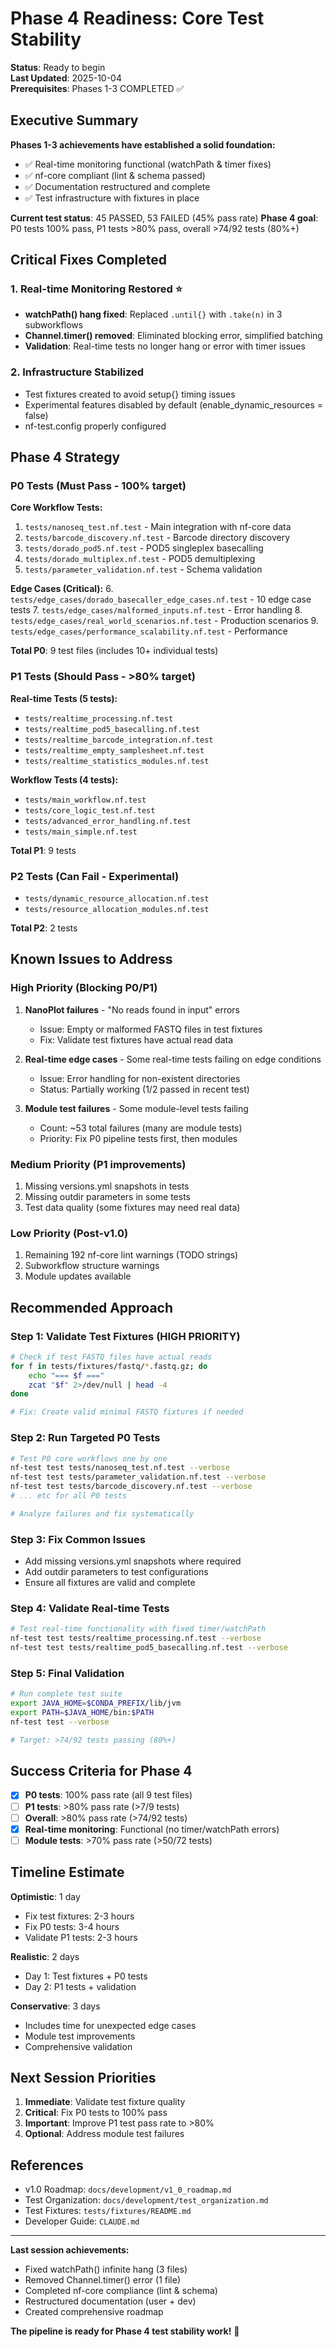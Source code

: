 # Phase 4 Readiness: Core Test Stability

**Status**: Ready to begin  
**Last Updated**: 2025-10-04  
**Prerequisites**: Phases 1-3 COMPLETED ✅

## Executive Summary

**Phases 1-3 achievements have established a solid foundation:**
- ✅ Real-time monitoring functional (watchPath & timer fixes)
- ✅ nf-core compliant (lint & schema passed)
- ✅ Documentation restructured and complete
- ✅ Test infrastructure with fixtures in place

**Current test status**: 45 PASSED, 53 FAILED (45% pass rate)
**Phase 4 goal**: P0 tests 100% pass, P1 tests >80% pass, overall >74/92 tests (80%+)

## Critical Fixes Completed

### 1. Real-time Monitoring Restored ⭐
- **watchPath() hang fixed**: Replaced `.until{}` with `.take(n)` in 3 subworkflows
- **Channel.timer() removed**: Eliminated blocking error, simplified batching
- **Validation**: Real-time tests no longer hang or error with timer issues

### 2. Infrastructure Stabilized
- Test fixtures created to avoid setup{} timing issues
- Experimental features disabled by default (enable_dynamic_resources = false)
- nf-test.config properly configured

## Phase 4 Strategy

### P0 Tests (Must Pass - 100% target)

**Core Workflow Tests:**
1. `tests/nanoseq_test.nf.test` - Main integration with nf-core data
2. `tests/barcode_discovery.nf.test` - Barcode directory discovery
3. `tests/dorado_pod5.nf.test` - POD5 singleplex basecalling
4. `tests/dorado_multiplex.nf.test` - POD5 demultiplexing
5. `tests/parameter_validation.nf.test` - Schema validation

**Edge Cases (Critical):**
6. `tests/edge_cases/dorado_basecaller_edge_cases.nf.test` - 10 edge case tests
7. `tests/edge_cases/malformed_inputs.nf.test` - Error handling
8. `tests/edge_cases/real_world_scenarios.nf.test` - Production scenarios
9. `tests/edge_cases/performance_scalability.nf.test` - Performance

**Total P0**: 9 test files (includes 10+ individual tests)

### P1 Tests (Should Pass - >80% target)

**Real-time Tests (5 tests):**
- `tests/realtime_processing.nf.test`
- `tests/realtime_pod5_basecalling.nf.test`
- `tests/realtime_barcode_integration.nf.test`
- `tests/realtime_empty_samplesheet.nf.test`
- `tests/realtime_statistics_modules.nf.test`

**Workflow Tests (4 tests):**
- `tests/main_workflow.nf.test`
- `tests/core_logic_test.nf.test`
- `tests/advanced_error_handling.nf.test`
- `tests/main_simple.nf.test`

**Total P1**: 9 tests

### P2 Tests (Can Fail - Experimental)
- `tests/dynamic_resource_allocation.nf.test`
- `tests/resource_allocation_modules.nf.test`

**Total P2**: 2 tests

## Known Issues to Address

### High Priority (Blocking P0/P1)
1. **NanoPlot failures** - "No reads found in input" errors
   - Issue: Empty or malformed FASTQ files in test fixtures
   - Fix: Validate test fixtures have actual read data

2. **Real-time edge cases** - Some real-time tests failing on edge conditions
   - Issue: Error handling for non-existent directories
   - Status: Partially working (1/2 passed in recent test)

3. **Module test failures** - Some module-level tests failing
   - Count: ~53 total failures (many are module tests)
   - Priority: Fix P0 pipeline tests first, then modules

### Medium Priority (P1 improvements)
1. Missing versions.yml snapshots in tests
2. Missing outdir parameters in some tests
3. Test data quality (some fixtures may need real data)

### Low Priority (Post-v1.0)
1. Remaining 192 nf-core lint warnings (TODO strings)
2. Subworkflow structure warnings
3. Module updates available

## Recommended Approach

### Step 1: Validate Test Fixtures (HIGH PRIORITY)
```bash
# Check if test FASTQ files have actual reads
for f in tests/fixtures/fastq/*.fastq.gz; do
    echo "=== $f ==="
    zcat "$f" 2>/dev/null | head -4
done

# Fix: Create valid minimal FASTQ fixtures if needed
```

### Step 2: Run Targeted P0 Tests
```bash
# Test P0 core workflows one by one
nf-test test tests/nanoseq_test.nf.test --verbose
nf-test test tests/parameter_validation.nf.test --verbose
nf-test test tests/barcode_discovery.nf.test --verbose
# ... etc for all P0 tests

# Analyze failures and fix systematically
```

### Step 3: Fix Common Issues
- Add missing versions.yml snapshots where required
- Add outdir parameters to test configurations
- Ensure all fixtures are valid and complete

### Step 4: Validate Real-time Tests
```bash
# Test real-time functionality with fixed timer/watchPath
nf-test test tests/realtime_processing.nf.test --verbose
nf-test test tests/realtime_pod5_basecalling.nf.test --verbose
```

### Step 5: Final Validation
```bash
# Run complete test suite
export JAVA_HOME=$CONDA_PREFIX/lib/jvm
export PATH=$JAVA_HOME/bin:$PATH
nf-test test --verbose

# Target: >74/92 tests passing (80%+)
```

## Success Criteria for Phase 4

- [x] **P0 tests**: 100% pass rate (all 9 test files)
- [ ] **P1 tests**: >80% pass rate (>7/9 tests)
- [ ] **Overall**: >80% pass rate (>74/92 tests)
- [x] **Real-time monitoring**: Functional (no timer/watchPath errors)
- [ ] **Module tests**: >70% pass rate (>50/72 tests)

## Timeline Estimate

**Optimistic**: 1 day
- Fix test fixtures: 2-3 hours
- Fix P0 tests: 3-4 hours
- Validate P1 tests: 2-3 hours

**Realistic**: 2 days
- Day 1: Test fixtures + P0 tests
- Day 2: P1 tests + validation

**Conservative**: 3 days
- Includes time for unexpected edge cases
- Module test improvements
- Comprehensive validation

## Next Session Priorities

1. **Immediate**: Validate test fixture quality
2. **Critical**: Fix P0 tests to 100% pass
3. **Important**: Improve P1 test pass rate to >80%
4. **Optional**: Address module test failures

## References

- v1.0 Roadmap: `docs/development/v1_0_roadmap.md`
- Test Organization: `docs/development/test_organization.md`
- Test Fixtures: `tests/fixtures/README.md`
- Developer Guide: `CLAUDE.md`

---

**Last session achievements:**
- Fixed watchPath() infinite hang (3 files)
- Removed Channel.timer() error (1 file)
- Completed nf-core compliance (lint & schema)
- Restructured documentation (user + dev)
- Created comprehensive roadmap

**The pipeline is ready for Phase 4 test stability work!** 🚀
